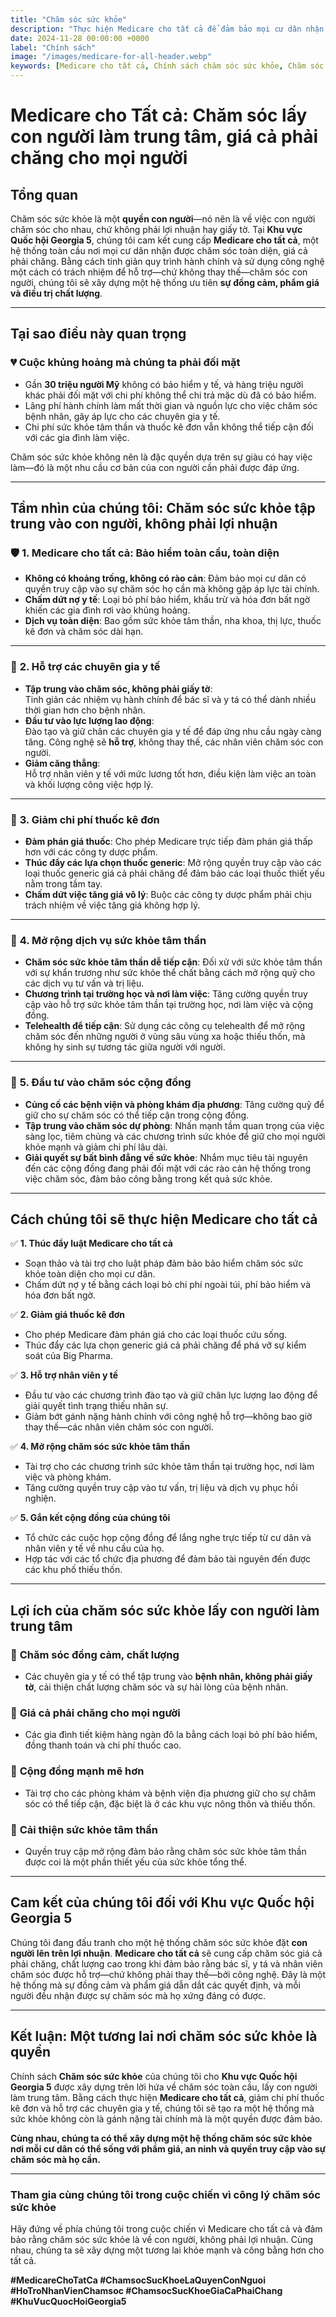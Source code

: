 ```yaml
---
title: "Chăm sóc sức khỏe"
description: "Thực hiện Medicare cho tất cả để đảm bảo mọi cư dân nhận được chăm sóc sức khỏe chất lượng cao, giá cả phải chăng, đồng thời tận dụng công nghệ để hỗ trợ—chứ không thay thế—chăm sóc con người."
date: 2024-11-28 00:00:00 +0000
label: "Chính sách"
image: "/images/medicare-for-all-header.webp"
keywords: [Medicare cho tất cả, Chính sách chăm sóc sức khỏe, Chăm sóc sức khỏe giá cả phải chăng, Khu vực Quốc hội Georgia 5, Chăm sóc sức khỏe toàn cầu, Chăm sóc bệnh nhân, Hỗ trợ sức khỏe tâm thần, Chi phí thuốc kê đơn, Sức khỏe cộng đồng, Chăm sóc lấy con người làm trung tâm]
---
```


# Medicare cho Tất cả: Chăm sóc lấy con người làm trung tâm, giá cả phải chăng cho mọi người

## Tổng quan

Chăm sóc sức khỏe là một **quyền con người**—nó nên là về việc con người chăm sóc cho nhau, chứ không phải lợi nhuận hay giấy tờ. Tại **Khu vực Quốc hội Georgia 5**, chúng tôi cam kết cung cấp **Medicare cho tất cả**, một hệ thống toàn cầu nơi mọi cư dân nhận được chăm sóc toàn diện, giá cả phải chăng. Bằng cách tinh giản quy trình hành chính và sử dụng công nghệ một cách có trách nhiệm để hỗ trợ—chứ không thay thế—chăm sóc con người, chúng tôi sẽ xây dựng một hệ thống ưu tiên **sự đồng cảm, phẩm giá và điều trị chất lượng**.

---

## **Tại sao điều này quan trọng**

### 💔 **Cuộc khủng hoảng mà chúng ta phải đối mặt**
- Gần **30 triệu người Mỹ** không có bảo hiểm y tế, và hàng triệu người khác phải đối mặt với chi phí không thể chi trả mặc dù đã có bảo hiểm.  
- Lãng phí hành chính làm mất thời gian và nguồn lực cho việc chăm sóc bệnh nhân, gây áp lực cho các chuyên gia y tế.  
- Chi phí sức khỏe tâm thần và thuốc kê đơn vẫn không thể tiếp cận đối với các gia đình làm việc.

Chăm sóc sức khỏe không nên là đặc quyền dựa trên sự giàu có hay việc làm—đó là một nhu cầu cơ bản của con người cần phải được đáp ứng.

---

## **Tầm nhìn của chúng tôi: Chăm sóc sức khỏe tập trung vào con người, không phải lợi nhuận**

### 🛡️ **1. Medicare cho tất cả: Bảo hiểm toàn cầu, toàn diện**
- **Không có khoảng trống, không có rào cản**: Đảm bảo mọi cư dân có quyền truy cập vào sự chăm sóc họ cần mà không gặp áp lực tài chính.  
- **Chấm dứt nợ y tế**: Loại bỏ phí bảo hiểm, khấu trừ và hóa đơn bất ngờ khiến các gia đình rơi vào khủng hoảng.  
- **Dịch vụ toàn diện**: Bao gồm sức khỏe tâm thần, nha khoa, thị lực, thuốc kê đơn và chăm sóc dài hạn.

---

### 🤝 **2. Hỗ trợ các chuyên gia y tế**
- **Tập trung vào chăm sóc, không phải giấy tờ**:  
  Tinh giản các nhiệm vụ hành chính để bác sĩ và y tá có thể dành nhiều thời gian hơn cho bệnh nhân.  
- **Đầu tư vào lực lượng lao động**:  
  Đào tạo và giữ chân các chuyên gia y tế để đáp ứng nhu cầu ngày càng tăng. Công nghệ sẽ **hỗ trợ**, không thay thế, các nhân viên chăm sóc con người.  
- **Giảm căng thẳng**:  
  Hỗ trợ nhân viên y tế với mức lương tốt hơn, điều kiện làm việc an toàn và khối lượng công việc hợp lý.

---

### 💊 **3. Giảm chi phí thuốc kê đơn**
- **Đàm phán giá thuốc**: Cho phép Medicare trực tiếp đàm phán giá thấp hơn với các công ty dược phẩm.  
- **Thúc đẩy các lựa chọn thuốc generic**: Mở rộng quyền truy cập vào các loại thuốc generic giá cả phải chăng để đảm bảo các loại thuốc thiết yếu nằm trong tầm tay.  
- **Chấm dứt việc tăng giá vô lý**: Buộc các công ty dược phẩm phải chịu trách nhiệm về việc tăng giá không hợp lý.

---

### 🧠 **4. Mở rộng dịch vụ sức khỏe tâm thần**
- **Chăm sóc sức khỏe tâm thần dễ tiếp cận**: Đối xử với sức khỏe tâm thần với sự khẩn trương như sức khỏe thể chất bằng cách mở rộng quỹ cho các dịch vụ tư vấn và trị liệu.  
- **Chương trình tại trường học và nơi làm việc**: Tăng cường quyền truy cập vào hỗ trợ sức khỏe tâm thần tại trường học, nơi làm việc và cộng đồng.  
- **Telehealth để tiếp cận**: Sử dụng các công cụ telehealth để mở rộng chăm sóc đến những người ở vùng sâu vùng xa hoặc thiếu thốn, mà không hy sinh sự tương tác giữa người với người.

---

### 🏥 **5. Đầu tư vào chăm sóc cộng đồng**
- **Củng cố các bệnh viện và phòng khám địa phương**: Tăng cường quỹ để giữ cho sự chăm sóc có thể tiếp cận trong cộng đồng.  
- **Tập trung vào chăm sóc dự phòng**: Nhấn mạnh tầm quan trọng của việc sàng lọc, tiêm chủng và các chương trình sức khỏe để giữ cho mọi người khỏe mạnh và giảm chi phí lâu dài.  
- **Giải quyết sự bất bình đẳng về sức khỏe**: Nhắm mục tiêu tài nguyên đến các cộng đồng đang phải đối mặt với các rào cản hệ thống trong việc chăm sóc, đảm bảo công bằng trong kết quả sức khỏe.

---

## **Cách chúng tôi sẽ thực hiện Medicare cho tất cả**

✅ **1. Thúc đẩy luật Medicare cho tất cả**  
- Soạn thảo và tài trợ cho luật pháp đảm bảo bảo hiểm chăm sóc sức khỏe toàn diện cho mọi cư dân.  
- Chấm dứt nợ y tế bằng cách loại bỏ chi phí ngoài túi, phí bảo hiểm và hóa đơn bất ngờ.

✅ **2. Giảm giá thuốc kê đơn**  
- Cho phép Medicare đàm phán giá cho các loại thuốc cứu sống.  
- Thúc đẩy các lựa chọn generic giá cả phải chăng để phá vỡ sự kiểm soát của Big Pharma.

✅ **3. Hỗ trợ nhân viên y tế**  
- Đầu tư vào các chương trình đào tạo và giữ chân lực lượng lao động để giải quyết tình trạng thiếu nhân sự.  
- Giảm bớt gánh nặng hành chính với công nghệ hỗ trợ—không bao giờ thay thế—các nhân viên chăm sóc con người.  

✅ **4. Mở rộng chăm sóc sức khỏe tâm thần**  
- Tài trợ cho các chương trình sức khỏe tâm thần tại trường học, nơi làm việc và phòng khám.  
- Tăng cường quyền truy cập vào tư vấn, trị liệu và dịch vụ phục hồi nghiện.

✅ **5. Gắn kết cộng đồng của chúng tôi**  
- Tổ chức các cuộc họp cộng đồng để lắng nghe trực tiếp từ cư dân và nhân viên y tế về nhu cầu của họ.  
- Hợp tác với các tổ chức địa phương để đảm bảo tài nguyên đến được các khu phố thiếu thốn.

---

## **Lợi ích của chăm sóc sức khỏe lấy con người làm trung tâm**

### 💪 **Chăm sóc đồng cảm, chất lượng**
- Các chuyên gia y tế có thể tập trung vào **bệnh nhân, không phải giấy tờ**, cải thiện chất lượng chăm sóc và sự hài lòng của bệnh nhân.

### 💸 **Giá cả phải chăng cho mọi người**
- Các gia đình tiết kiệm hàng ngàn đô la bằng cách loại bỏ phí bảo hiểm, đồng thanh toán và chi phí thuốc cao.  

### 🏥 **Cộng đồng mạnh mẽ hơn**
- Tài trợ cho các phòng khám và bệnh viện địa phương giữ cho sự chăm sóc có thể tiếp cận, đặc biệt là ở các khu vực nông thôn và thiếu thốn.

### 🧠 **Cải thiện sức khỏe tâm thần**
- Quyền truy cập mở rộng đảm bảo rằng chăm sóc sức khỏe tâm thần được coi là một phần thiết yếu của sức khỏe tổng thể.

---

## **Cam kết của chúng tôi đối với Khu vực Quốc hội Georgia 5**

Chúng tôi đang đấu tranh cho một hệ thống chăm sóc sức khỏe đặt **con người lên trên lợi nhuận**. **Medicare cho tất cả** sẽ cung cấp chăm sóc giá cả phải chăng, chất lượng cao trong khi đảm bảo rằng bác sĩ, y tá và nhân viên chăm sóc được hỗ trợ—chứ không phải thay thế—bởi công nghệ. Đây là một hệ thống mà sự đồng cảm và phẩm giá dẫn dắt các quyết định, và mỗi người đều nhận được sự chăm sóc mà họ xứng đáng có được.

---

## Kết luận: Một tương lai nơi chăm sóc sức khỏe là quyền

Chính sách **Chăm sóc sức khỏe** của chúng tôi cho **Khu vực Quốc hội Georgia 5** được xây dựng trên lời hứa về chăm sóc toàn cầu, lấy con người làm trung tâm. Bằng cách thực hiện **Medicare cho tất cả**, giảm chi phí thuốc kê đơn và hỗ trợ các chuyên gia y tế, chúng tôi sẽ tạo ra một hệ thống mà sức khỏe không còn là gánh nặng tài chính mà là một quyền được đảm bảo.  

**Cùng nhau, chúng ta có thể xây dựng một hệ thống chăm sóc sức khỏe nơi mỗi cư dân có thể sống với phẩm giá, an ninh và quyền truy cập vào sự chăm sóc mà họ cần.**

---

### **Tham gia cùng chúng tôi trong cuộc chiến vì công lý chăm sóc sức khỏe**

Hãy đứng về phía chúng tôi trong cuộc chiến vì Medicare cho tất cả và đảm bảo rằng chăm sóc sức khỏe là về con người, không phải lợi nhuận. Cùng nhau, chúng ta sẽ xây dựng một tương lai khỏe mạnh và công bằng hơn cho tất cả.

**#MedicareChoTatCa #ChamsocSucKhoeLaQuyenConNguoi #HoTroNhanVienChamsoc #ChamsocSucKhoeGiaCaPhaiChang #KhuVucQuocHoiGeorgia5**